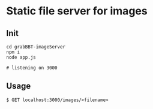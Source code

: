 # Static file server for images

## Init

```
cd grabBBT-imageServer
npm i
node app.js

# listening on 3000
```

## Usage

```
$ GET localhost:3000/images/<filename>
```
